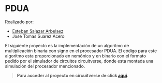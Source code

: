 # PDUA

Realizado por:
- [Esteban Salazar Arbelaez](https://github.com/Estebans441)
- Jose Tomas Suarez Acero

El siguiente proyecto es la implementación de un algoritmo de multiplicación binaria con signo en el procesador PDUA.
El código para este algoritmo esta proporcionado en nemónico y en binario con el formato pedido por el simulador de circuitos circuitverse, donde esta montada una simulación del procesador mencionado.

> **Para acceder al proyecto en circuitverse de click [aquí](https://circuitverse.org/users/90125/projects/pdua-arquitectura_i-sistemas-2a7d7997-fe96-4f2b-8db5-945be17ce3d8).**
